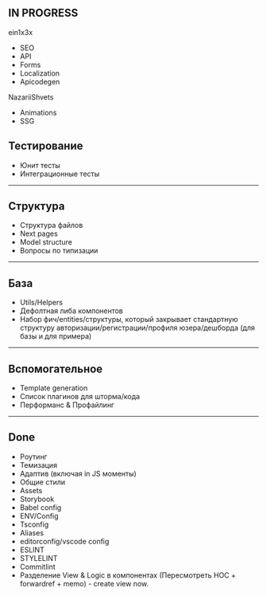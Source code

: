 ## IN PROGRESS

ein1x3x

- SEO
- API
- Forms
- Localization
- Apicodegen


NazariiShvets

- Animations
- SSG

## Тестирование

- Юнит тесты
- Интеграционные тесты

---

## Структура

- Структура файлов
- Next pages
- Model structure
- Вопросы по типизации

---

## База

- Utils/Helpers
- Дефолтная либа компонентов
- Набор фич/entities/структуры, который закрывает стандартную структуру авторизации/регистрации/профиля юзера/дешборда (для базы и для примера)

---

## Вспомогательное

- Template generation
- Список плагинов для шторма/кода
- Перформанс & Профайлинг

---

## Done

- Роутинг
- Темизация
- Адаптив (включая in JS моменты)
- Общие стили
- Assets
- Storybook
- Babel config
- ENV/Config
- Tsconfig
- Aliases
- editorconfig/vscode config
- ESLINT
- STYLELINT
- Commitlint
- Разделение View & Logic в компонентах (Пересмотреть HOC + forwardref + memo) - create view now.
